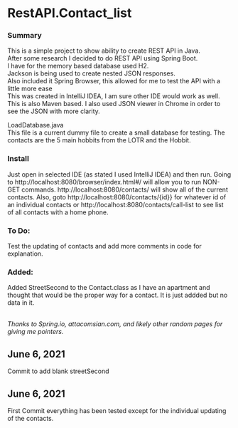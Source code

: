 # RestAPI.Contact_list
<h3>Summary</h3>
This is a simple project to show ability to create REST API in Java.<br/>
After some research I decided to do REST API using Spring Boot.<br/>
I have for the memory based database used H2.<br/>
Jackson is being used to create nested JSON responses.<br/>
Also included it Spring Browser, this allowed for me to test the API with a little more ease<br/>
This was created in IntelliJ IDEA, I am sure other IDE would work as well.
This is also Maven based.
I also used JSON viewer in Chrome in order to see the JSON with more clarity. 

LoadDatabase.java <br/>
This file is a current dummy file to create a small database for testing. The contacts are the 5 main hobbits from the LOTR and the Hobbit.

<h3>Install</h3>
Just open in selected IDE (as stated I used IntelliJ IDEA) and then run. Going to http://localhost:8080/browser/index.html#/ will allow you to run NON-GET commands.
http://localhost:8080/contacts/ will show all of the current contacts. Also, goto http://localhost:8080/contacts/{id}} for whatever id of an individual contacts or http://localhost:8080/contacts/call-list to see list of all contacts with a home phone.

<h3>To Do:</h3>
Test the updating of contacts and add more comments in code for explanation.


<h3>Added:</h3>
Added StreetSecond to the Contact.class as I have an apartment and thought that would be the proper way for a contact. It is just addded but no data in it.<br/><br/>

<i>Thanks to Spring.io, attacomsian.com, and likely other random pages for giving me pointers.</i>

<h2>June 6, 2021</h2>
Commit to add blank streetSecond

<h2>June 6, 2021</h2>
First Commit everything has been tested except for the individual updating of the contacts.
